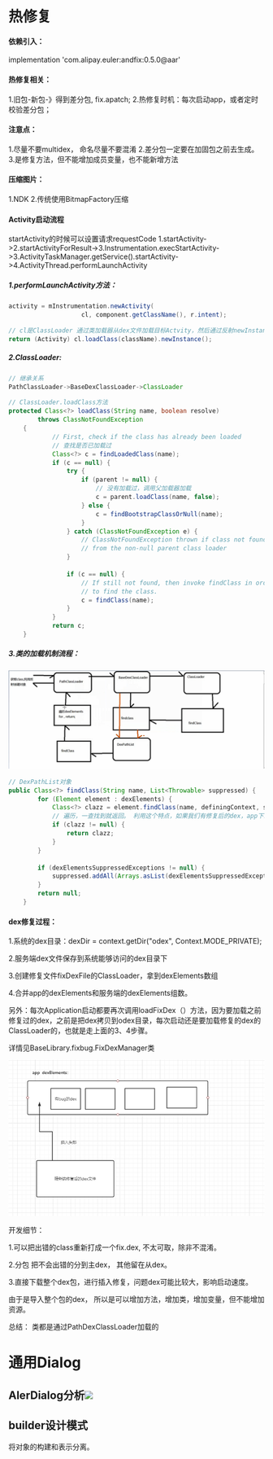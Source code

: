 # 热修复

#### 依赖引入： 
implementation 'com.alipay.euler:andfix:0.5.0@aar'

#### 热修复相关：
1.旧包-新包-》得到差分包, fix.apatch;
2.热修复时机：每次启动app，或者定时校验差分包；

#### 注意点：
1.尽量不要multidex， 命名尽量不要混淆
2.差分包一定要在加固包之前去生成。
3.是修复方法，但不能增加成员变量，也不能新增方法


#### 压缩图片：
1.NDK
2.传统使用BitmapFactory压缩

#### Activity启动流程
startActivity的时候可以设置请求requestCode
1.startActivity->2.startActivityForResult->3.Instrumentation.execStartActivity->3.ActivityTaskManager.getService().startActivity->4.ActivityThread.performLaunchActivity

##### 1.performLaunchActivity方法：

```java
activity = mInstrumentation.newActivity(
                    cl, component.getClassName(), r.intent);
```

```java
// cl是ClassLoader 通过类加载器从dex文件加载目标Actvity，然后通过反射newInstance()实例化对象
return (Activity) cl.loadClass(className).newInstance();
```

##### 2.ClassLoader:

```java
// 继承关系
PathClassLoader->BaseDexClassLoader->ClassLoader
```
```java
// ClassLoader.loadClass方法
protected Class<?> loadClass(String name, boolean resolve)
        throws ClassNotFoundException
    {
            // First, check if the class has already been loaded
            // 查找是否已加载过
            Class<?> c = findLoadedClass(name);
            if (c == null) {
                try {
                    if (parent != null) {
                    	// 没有加载过，调用父加载器加载
                        c = parent.loadClass(name, false);
                    } else {
                        c = findBootstrapClassOrNull(name);
                    }
                } catch (ClassNotFoundException e) {
                    // ClassNotFoundException thrown if class not found
                    // from the non-null parent class loader
                }

                if (c == null) {
                    // If still not found, then invoke findClass in order
                    // to find the class.
                    c = findClass(name);
                }
            }
            return c;
    }

```

##### 3.类的加载机制流程：

![image-20210723105345326](pic/类的加载机制.png)

```java
// DexPathList对象
public Class<?> findClass(String name, List<Throwable> suppressed) {
        for (Element element : dexElements) {
            Class<?> clazz = element.findClass(name, definingContext, suppressed);
            // 遍历，一查找到就返回。 利用这个特点，如果我们有修复后的dex，app下载后，可以插入到                   // dexEelment数组的头部，实现修复bug。
            if (clazz != null) {
                return clazz;
            }
        }

        if (dexElementsSuppressedExceptions != null) {
            suppressed.addAll(Arrays.asList(dexElementsSuppressedExceptions));
        }
        return null;
    }
```
#### dex修复过程：

1.系统的dex目录：dexDir = context.getDir("odex", Context.MODE_PRIVATE);

2.服务端dex文件保存到系统能够访问的dex目录下

3.创建修复文件fixDexFile的ClassLoader，拿到dexElements数组

4.合并app的dexElements和服务端的dexElements组数。

另外：每次Application启动都要再次调用loadFixDex（）方法，因为要加载之前修复过的dex，之前是把dex拷贝到odex目录，每次启动还是要加载修复的dex的ClassLoader的，也就是走上面的3、4步骤。

详情见BaseLibrary.fixbug.FixDexManager类

![image-20210723105345326](pic/dex修复.png)



开发细节：

1.可以把出错的class重新打成一个fix.dex, 不太可取，除非不混淆。

2.分包   把不会出错的分到主dex， 其他留在从dex。

3.直接下载整个dex包，进行插入修复，问题dex可能比较大，影响启动速度。



由于是导入整个包的dex， 所以是可以增加方法，增加类，增加变量，但不能增加资源。

总结： 类都是通过PathDexClassLoader加载的


# 通用Dialog
## AlerDialog分析![](C:\guangcheng\neihanduanzi\pic\AlertDialog源码解析.png)

## builder设计模式
将对象的构建和表示分离。

